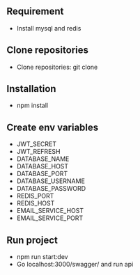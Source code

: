 ## Requirement
  - Install mysql and redis

## Clone repositories
  - Clone repositories: git clone

## Installation
  - npm install

## Create env variables
  - JWT_SECRET
  - JWT_REFRESH
  - DATABASE_NAME
  - DATABASE_HOST
  - DATABASE_PORT
  - DATABASE_USERNAME
  - DATABASE_PASSWORD
  - REDIS_PORT
  - REDIS_HOST
  - EMAIL_SERVICE_HOST
  - EMAIL_SERVICE_PORT

## Run project
  - npm run start:dev
  - Go localhost:3000/swagger/ and run api

